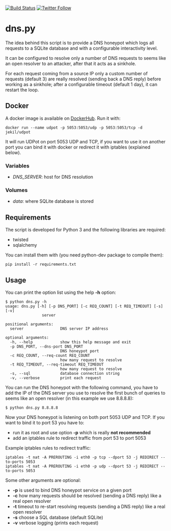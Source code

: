 [![Build Status](https://travis-ci.org/jekil/UDPot.svg?branch=master)](https://travis-ci.org/jekil/UDPot)
[![Twitter Follow](https://img.shields.io/twitter/follow/jekil.svg?style=social)](https://twitter.com/jekil)

# dns.py

The idea behind this script is to provide a DNS honeypot which logs all requests to a SQLite database and with a
configurable interactivity level.

It can be configured to resolve only a number of DNS requests to seems like an open resolver to an attacker, after that
it acts as a sinkhole.

For each request coming from a source IP only a custom number of requests (default 3) are really resolved (sending back a DNS reply)
before working as a sinkhole; after a configurable timeout (default 1 day), it can restart the loop.

## Docker

A docker image is available on [DockerHub](https://hub.docker.com/r/jekil/udpot).
Run it with:

    docker run --name udpot -p 5053:5053/udp -p 5053:5053/tcp -d jekil/udpot
    
It will run UDPot on port 5053 UDP and TCP, if you want to use it on another port you can bind it with docker or redirect it with iptables (explained below).

### Variables

- *DNS_SERVER*: host for DNS resolution

### Volumes

- *data*: where SQLite database is stored

## Requirements

The script is developed for Python 3 and the following libraries are required:

 * twisted
 * sqlalchemy

You can install them with (you need python-dev package to compile them):

    pip install -r requirements.txt

## Usage

You can print the option list using the help **-h** option:

    $ python dns.py -h
    usage: dns.py [-h] [-p DNS_PORT] [-c REQ_COUNT] [-t REQ_TIMEOUT] [-s] [-v]
                    server

    positional arguments:
      server                DNS server IP address

    optional arguments:
      -h, --help            show this help message and exit
      -p DNS_PORT, --dns-port DNS_PORT
                            DNS honeypot port
      -c REQ_COUNT, --req-count REQ_COUNT
                            how many request to resolve
      -t REQ_TIMEOUT, --req-timeout REQ_TIMEOUT
                            how many request to resolve
      -s, --sql             database connection string
      -v, --verbose         print each request

You can run the DNS honeypot with the following command, you have to add the IP of the DNS server you use to resolve
the first bunch of queries to seems like an open resolver (in this example we use 8.8.8.8):

    $ python dns.py 8.8.8.8

Now your DNS honeypot is listening on both port 5053 UDP and TCP.
If you want to bind it to port 53 you have to:

 * run it as root and use option **-p** which is really **not recommended**
 * add an iptables rule to redirect traffic from port 53 to port 5053

Example iptables rules to redirect traffic:

    iptables -t nat -A PREROUTING -i eth0 -p tcp --dport 53 -j REDIRECT --to-ports 5053
    iptables -t nat -A PREROUTING -i eth0 -p udp --dport 53 -j REDIRECT --to-ports 5053

Some other arguments are optional:

 * **-p** is used to bind DNS honeypot service on a given port
 * **-c** how many requests should be resolved (sending a DNS reply) like a real open resolver
 * **-t** timeout to re-start resolving requests (sending a DNS reply) like a real open resolver
 * **-s** choose a SQL database (default SQLite)
 * **-v** verbose logging (prints each request)
